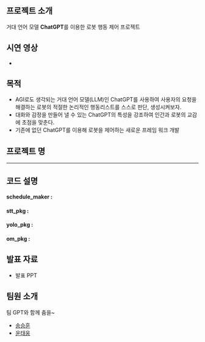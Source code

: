 ## 프로젝트 소개
거대 언어 모델 **ChatGPT**를 이용한 로봇 행동 제어 프로젝트  
## 시연 영상
- 
## 목적
- AGI로도 생각되는 거대 언어 모델(LLM)인 ChatGPT를 사용하여 사용자의 요청을 해결하는 로봇의 적절한 논리적인 행동리스트를 스스로 판단, 생성시켜보자.
- 대화와 감정을 만들어 낼 수 있는 ChatGPT의 특성을 강조하여 인간과 로봇의 교감에 초점을 맞춘다.
- 기존에 없던 ChatGPT를 이용해 로봇을 제어하는 새로운 프레임 워크 개발
## 프로젝트 명
---
## 코드 설명
#### schedule_maker : 
#### stt_pkg : 
#### yolo_pkg : 
#### om_pkg : 
## 발표 자료
- 발표 PPT
## 팀원 소개
팀 GPT와 함께 춤을~
- [송승훈](https://github.com/addinedu-amr-2th/robot-repo-4/tree/ssh)
- [윤태웅](https://github.com/addinedu-amr-2th/robot-repo-4/tree/ytw)

